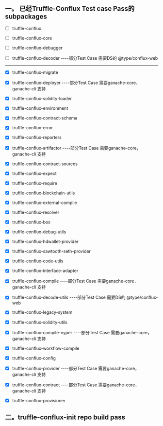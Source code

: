 ## 一。 已经Truffle-Conflux Test case Pass的subpackages

- [ ] truffle-conflux 

- [ ] truffle-conflux-core

- [ ] truffle-conflux-debugger 

- [ ] truffle-conflux-decoder    ----部分Test Case 需要DS的 @type/conflux-web             





--------------------------------------
- [x] truffle-conflux-migrate 

- [x] truffle-conflux-deployer   ----部分Test Case 需要ganache-core， ganache-cli 支持 

- [x] truffle-conflux-solidity-loader

- [x] truffle-conflux-environment   

- [x] truffle-conflux-contract-schema      

- [x] truffle-conflux-error                  

- [x] truffle-conflux-reporters

- [x] truffle-conflux-artifactor   ----部分Test Case 需要ganache-core， ganache-cli 支持           

- [x] truffle-conflux-contract-sources       

- [x] truffle-conflux-expect                

- [x] truffle-conflux-require

- [x] truffle-conflux-blockchain-utils       

- [x] truffle-conflux-external-compile       

- [x] truffle-conflux-resolver

- [x] truffle-conflux-box                    

- [x] truffle-conflux-debug-utils            

- [x] truffle-conflux-hdwallet-provider      

- [x] truffle-conflux-sawtooth-seth-provider

- [x] truffle-conflux-code-utils                           

- [x] truffle-conflux-interface-adapter      

- [x] truffle-conflux-compile    ----部分Test Case 需要ganache-core， ganache-cli 支持               

- [x] truffle-conflux-decode-utils  ----部分Test Case 需要DS的 @type/conflux-web          

- [x] truffle-conflux-legacy-system          

- [x] truffle-conflux-solidity-utils

- [x] truffle-conflux-compile-vyper ----部分Test Case 需要ganache-core， ganache-cli 支持            
         
- [x] truffle-conflux-workflow-compile

- [x] truffle-conflux-config                 
            
- [x] truffle-conflux-provider  ----部分Test Case 需要ganache-core， ganache-cli 支持

- [x] truffle-conflux-contract  ----部分Test Case 需要ganache-core， ganache-cli 支持             
        
- [x] truffle-conflux-provisioner

## 二。truffle-conflux-init repo build pass
